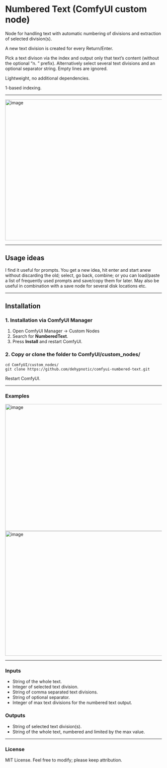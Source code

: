 # Numbered Text (ComfyUI custom node)
Node for handling text with automatic numbering of divisions and extraction of selected division(s).

A new text division is created for every Return/Enter.

Pick a text divison via the index and output only that text’s content (without the optional “n. ” prefix). Alternatively select several text divisions and an optional separator string. Empty lines are ignored.

Lightweight, no additional dependencies.

1-based indexing.

---

<img width="604" height="454" alt="image" src="https://github.com/user-attachments/assets/8bbd5670-3355-4150-89e3-5320e45b5bbd" />

---

## Usage ideas
I find it useful for prompts. You get a new idea, hit enter and start anew without discarding the old; select, go back, combine; or you can load/paste a list of frequently used prompts and save/copy them for later. May also be useful in combination with a save node for several disk locations etc.

---
## Installation

### 1. Installation via ComfyUI Manager

1. Open ComfyUI Manager → Custom Nodes
2. Search for **NumberedText**.
3. Press **Install** and restart ComfyUI.

### 2. Copy or clone the folder to ComfyUI/custom_nodes/

```bashcd
cd ComfyUI/custom_nodes/
git clone https://github.com/dehypnotic/comfyui-numbered-text.git
```
Restart ComfyUI.

---

### Examples

<img width="949" height="409" alt="image" src="https://github.com/user-attachments/assets/989151bf-156a-4fae-8309-c7d536f3e6af" />
<img width="949" height="402" alt="image" src="https://github.com/user-attachments/assets/96545fa3-cf4d-4119-b720-9fb9d4219f3b" />


---

### Inputs
- String of the whole text.
- Integer of selected text division.
- String of comma separated text divisions.
- String of optional separator.
- Integer of max text divisions for the numbered text output.

### Outputs

- String of selected text division(s).
- String of the whole text, numbered and limited by the max value.

---

### License
MIT License. Feel free to modify; please keep attribution.
